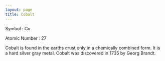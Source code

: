 ```yaml
---
layout: page
title: Cobalt
---
```


Symbol : Co 

Atomic Number : 27

Cobalt is found in the earths crust only in a chemically combined form. It is a hard silver gray metal. Cobalt was discovered in 1735 by Georg Brandt.